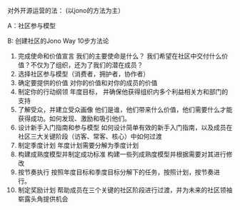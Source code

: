 对外开源运营的法： (以jono的方法为主）

A：社区参与模型

B: 创建社区的Jono Way 10步方法论

1. 完成使命和价值宣言 我们的主要使命是什么？ 我们希望在社区中交付什么价值？不仅为了组织，还为了我们的潜在成员？ 
2. 选择社区参与模型（消费者，拥护者，协作者） 
3. 确定要提供的价值 对你的价值和对你的成员的价值 
4. 制定你的行动纲领 年度目标， 并确保他获得组织内多个利益相关方和部门的支持 
5. 了解受众，并建立受众画像 他们是谁，他们带来什么价值，他们需要什么才能获得成功。如何发现、激励和吸引他们。 
6. 设计新手入门指南和参与模型 如何设计简单有效的新手入门指南，以及成员在社区三大关键阶段（访客、常客、核心）中如何过渡 
7. 制定季度计划 年度计划需要分解为季度计划 
8. 构建成熟度模型并制定成功标准 构建一些列成熟度模型并根据需要对其进行修改 
9. 按节奏执行 按照年度目标和季度目标分解下的任务，按照计划，按节奏进行。 
10. 制定奖励计划 帮助成员在三个关键的社区阶段进行过渡，并为未来的社区领袖崭露头角提供机会


